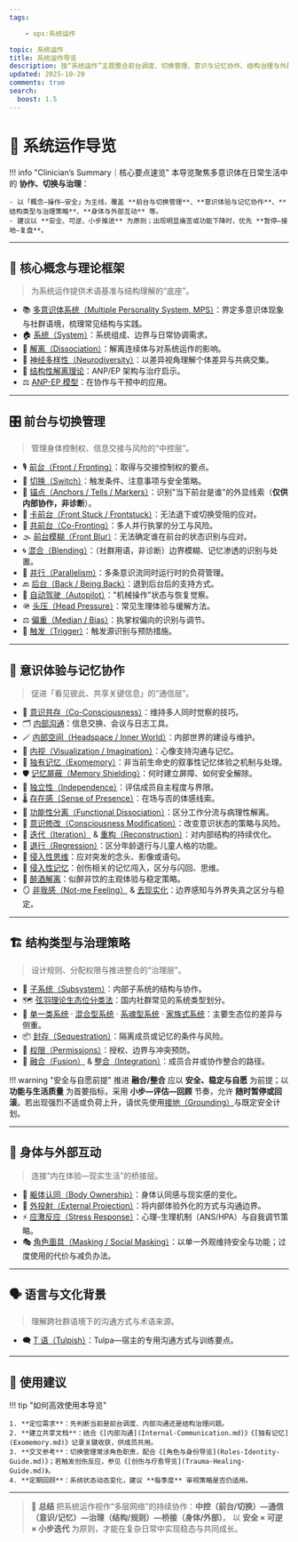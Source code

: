 ```yaml
---
tags:

    - ops:系统运作

topic: 系统运作
title: 系统运作导览
description: 按“系统运作”主题整合前台调度、切换管理、意识与记忆协作、结构治理与外部互动的核心词条，提供可扫描导航与安全实践提示。
updated: 2025-10-20
comments: true
search:
  boost: 1.5
---
```


# 🧭 系统运作导览

!!! info "Clinician’s Summary｜核心要点速览"
    本导览聚焦多意识体在日常生活中的 **协作、切换与治理**：

    - 以「概念—操作—安全」为主线，覆盖 **前台与切换管理**、**意识体验与记忆协作**、**结构类型与治理策略**、**身体与外部互动** 等。
    - 建议以 **安全、可逆、小步推进** 为原则；出现明显痛苦或功能下降时，优先 **暂停—接地—复盘**。

---

## 🧱 核心概念与理论框架

> 为系统运作提供术语基准与结构理解的“底座”。

- 📚 [多意识体系统（Multiple Personality System, MPS）](Multiple_Personality_System.md)：界定多意识体现象与社群语境，梳理常见结构与实践。
- 🏠 [系统（System）](System.md)：系统组成、边界与日常协调需求。
- 🧩 [解离（Dissociation）](Dissociation.md)：解离连续体与对系统运作的影响。
- 🧠 [神经多样性（Neurodiversity）](Neurodiversity.md)：以差异视角理解个体差异与共病交集。
- 🧬 [结构性解离理论](Structural-Dissociation-Theory.md)：ANP/EP 架构与治疗启示。
- ⚖️ [ANP-EP 模型](Apparently-Normal-Part-Emotional-Part-Model.md)：在协作与干预中的应用。

---

## 🎛️ 前台与切换管理

> 管理身体控制权、信息交接与风险的“中控层”。

- 🎙️ [前台（Front / Fronting）](Front-Fronting.md)：取得与交接控制权的要点。
- 🔁 [切换（Switch）](Switch.md)：触发条件、注意事项与安全策略。
- 🧷 [锚点（Anchors / Tells / Markers）](Anchors.md)：识别"当下前台是谁"的外显线索（**仅供内部协作，非诊断**）。
- 🧯 [卡前台（Front Stuck / Frontstuck）](Frontstuck.md)：无法退下或切换受阻的应对。
- 👥 [共前台（Co-Fronting）](Co-Fronting.md)：多人并行执掌的分工与风险。
- 🌫️ [前台模糊（Front Blur）](Front-Blur.md)：无法确定谁在前台的状态识别与应对。
- 🌀 [混合（Blending）](Blending.md)：（社群用语，非诊断）边界模糊、记忆渗透的识别与处置。
- 🧭 [并行（Parallelism）](Parallelism.md)：多条意识流同时运行时的负荷管理。
- 🔙 [后台（Back / Being Back）](Back-Being-Back.md)：退到后台后的支持方式。
- 🤖 [自动驾驶（Autopilot）](Autopilot.md)："机械操作"状态与恢复觉察。
- 🪖 [头压（Head Pressure）](Head-Pressure.md)：常见生理体验与缓解方法。
- ⚖️ [偏重（Median / Bias）](Median-Bias.md)：执掌权偏向的识别与调节。
- 🚨 [触发（Trigger）](Trigger.md)：触发源识别与预防措施。

---

## 🧠 意识体验与记忆协作

> 促进「看见彼此、共享关键信息」的“通信层”。

- 👀 [意识共存（Co-Consciousness）](Co-Consciousness.md)：维持多人同时觉察的技巧。
- 🗂️ [内部沟通](Internal-Communication.md)：信息交换、会议与日志工具。
- 🪄 [内部空间（Headspace / Inner World）](Headspace-Inner-World.md)：内部世界的建设与维护。
- 🎨 [内视（Visualization / Imagination）](Visualization-Imagination.md)：心像支持沟通与记忆。
- 🧳 [独有记忆（Exomemory）](Exomemory.md)：非当前生命史的叙事性记忆体验之机制与处理。
- 🛡️ [记忆屏蔽（Memory Shielding）](Memory-Shielding.md)：何时建立屏障、如何安全解除。
- 🧷 [独立性（Independence）](Independence.md)：评估成员自主程度与界限。
- 🌡️ [存在感（Sense of Presence）](Sense-Of-Presence.md)：在场与否的体感线索。
- 🧪 [功能性分离（Functional Dissociation）](Functional-Dissociation.md)：区分工作分流与病理性解离。
- 🧰 [意识修改（Consciousness Modification）](Consciousness-Modification.md)：改变意识状态的策略与风险。
- 🔁 [迭代（Iteration）](Iteration.md) & [重构（Reconstruction）](Reconstruction.md)：对内部结构的持续优化。
- 🧸 [退行（Regression）](Regression.md)：区分年龄退行与儿童人格的功能。
- 💭 [侵入性思维](Intrusive-Thoughts.md)：应对突发的念头、影像或语句。
- 🧠 [侵入性记忆](Intrusive-Memory.md)：创伤相关的记忆闯入，区分与闪回、思维。
- 🥴 [醉酒解离](Alcohol-Induced-Dissociation.md)：似醉非饮的主观体验与稳定策略。
- 🪞 [非我感（Not-me Feeling）](Not-Me-Feeling.md) & [去现实化](Derealization.md)：边界感知与外界失真之区分与稳定。

---

## 🏗️ 结构类型与治理策略

> 设计规则、分配权限与推进整合的“治理层”。

- 🧩 [子系统（Subsystem）](Subsystem.md)：内部子系统的结构与协作。
- 🗺️ [弦羽理论生态位分类法](Xianyu-Theory-Niche-Classification.md)：国内社群常见的系统类型划分。
- 🧭 [单一类系统](Single-Class-Systems-Xianyu.md) · [混合型系统](Mixed-Systems-Xianyu.md) · [系魂型系统](Soul-Linked-Systems-Xianyu.md) · [家族式系统](Family-Systems-Xianyu.md)：主要生态位的差异与侧重。
- 📦 [封存（Sequestration）](Sequestration.md)：隔离成员或记忆的条件与风险。
- 🔐 [权限（Permissions）](Permissions.md)：授权、边界与冲突预防。
- 🤝 [融合（Fusion）](Fusion.md) & [整合（Integration）](Integration.md)：成员合并或协作整合的路径。

!!! warning "安全与自愿前提"
    推进 **融合/整合** 应以 **安全、稳定与自愿** 为前提；以 **功能与生活质量** 为首要指标，采用 **小步—评估—回顾** 节奏，允许 **随时暂停或回滚**。若出现强烈不适或负荷上升，请优先使用[接地（Grounding）](Grounding.md)与既定安全计划。

---

## 🧍 身体与外部互动

> 连接“内在体验—现实生活”的桥接层。

- 🧠 [躯体认同（Body Ownership）](Body-Ownership.md)：身体认同感与现实感的变化。
- 🔭 [外投射（External Projection）](External-Projection.md)：将内部体验外化的方式与沟通边界。
- ⚡ [应激反应（Stress Response）](Stress-Response.md)：心理-生理机制（ANS/HPA）与自我调节策略。
- 🎭 [角色面具（Masking / Social Masking）](Masking.md)：以单一外观维持安全与功能；过度使用的代价与减负办法。

---

## 🗣️ 语言与文化背景

> 理解跨社群语境下的沟通方式与术语来源。

- 🗨️ [T 语（Tulpish）](Tulpish.md)：Tulpa—宿主的专用沟通方式与训练要点。

---

## 🧩 使用建议

!!! tip "如何高效使用本导览"

    1. **定位需求**：先判断当前是前台调度、内部沟通还是结构治理问题。
    2. **建立共享文档**：结合《[内部沟通](Internal-Communication.md)》《[独有记忆](Exomemory.md)》记录关键收获，供成员共用。
    3. **交叉参考**：切换管理常涉角色职责，配合《[角色与身份导览](Roles-Identity-Guide.md)》；若触发创伤反应，参见《[创伤与疗愈导览](Trauma-Healing-Guide.md)》。
    4. **定期回顾**：系统状态动态变化，建议 **每季度** 审视策略是否仍适用。

---

> 🧩 **总结**
> 把系统运作视作“多层网络”的持续协作：**中控（前台/切换）—通信（意识/记忆）—治理（结构/规则）—桥接（身体/外部）**。
> 以 **安全 × 可逆 × 小步迭代** 为原则，才能在复杂日常中实现稳态与共同成长。
